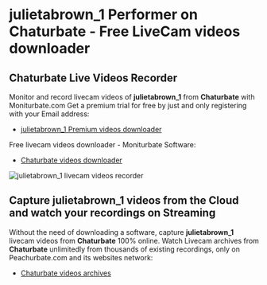 # julietabrown_1 Performer on Chaturbate - Free LiveCam videos downloader

## Chaturbate Live Videos Recorder

Monitor and record livecam videos of **julietabrown_1** from **Chaturbate** with Moniturbate.com
Get a premium trial for free by just and only registering with your Email address:
* [julietabrown_1 Premium videos downloader](https://moniturbate.com/request-demo-licence-key.html)

Free livecam videos downloader - Moniturbate Software:
* [Chaturbate videos downloader](https://moniturbate.com/moniturbate-download-software.html)

![julietabrown_1 livecam videos recorder](https://peachurnet.com/templates/moniturbate-software.png)


## Capture julietabrown_1 videos from the Cloud and watch your recordings on Streaming

Without the need of downloading a software, capture **julietabrown_1** livecam videos from **Chaturbate** 100% online.
Watch Livecam archives from **Chaturbate** unlimitedly from thousands of existing recordings, only on Peachurbate.com and its websites network:
* [Chaturbate videos archives](https://peachurnet.com/)